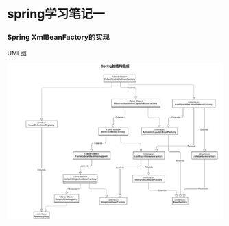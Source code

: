# spring学习笔记一

### Spring XmlBeanFactory的实现

UML图

![](https://github.com/exview/note/raw/master/img/spring%20BeanFactory.jpg)

